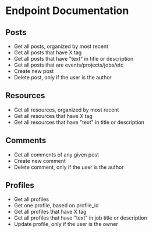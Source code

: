 # Endpoint Documentation

## Posts

- Get all posts, organized by most recent
- Get all posts that have X tag
- Get all posts that have "text" in title or description
- Get all posts that are events/projects/jobs/etc
- Create new post
- Delete post, only if the user is the author

## Resources

- Get all resources, organized by most recent
- Get all resources that have X tag
- Get all resources that have "text" in title or description

## Comments

- Get all comments of any given post
- Create new comment
- Delete comment, only if the user is the author

## Profiles

- Get all profiles
- Get one profile, based on profile_id
- Get all profiles that have X tag
- Get all profiles that have "text" in job title or description
- Update profile, only if the user is the owner
